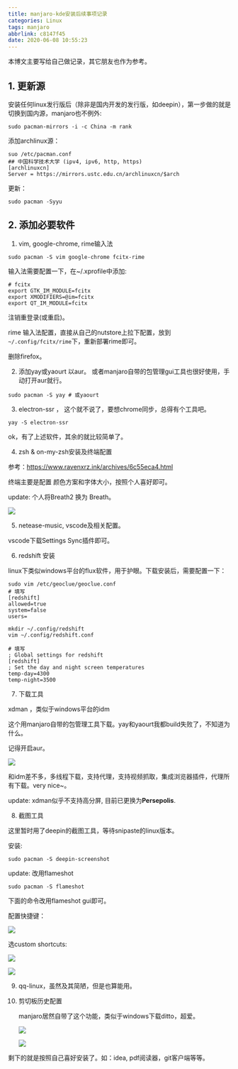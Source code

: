 ```yaml
---
title: manjaro-kde安装后续事项记录
categories: Linux
tags: manjaro
abbrlink: c8147f45
date: 2020-06-08 10:55:23
---
```


本博文主要写给自己做记录，其它朋友也作为参考。

## 1. 更新源

安装任何linux发行版后（除非是国内开发的发行版，如deepin），第一步做的就是切换到国内源，manjaro也不例外:

```shell
sudo pacman-mirrors -i -c China -m rank 
```

添加archlinux源：

```
suo /etc/pacman.conf
## 中国科学技术大学 (ipv4, ipv6, http, https)
[archlinuxcn]
Server = https://mirrors.ustc.edu.cn/archlinuxcn/$arch
```

更新：

```shell
sudo pacman -Syyu
```

<!--more-->

## 2. 添加必要软件

1. vim, google-chrome, rime输入法

```shell
sudo pacman -S vim google-chrome fcitx-rime
```

输入法需要配置一下，在~/.xprofile中添加:

```
# fcitx
export GTK_IM_MODULE=fcitx
export XMODIFIERS=@im=fcitx
export QT_IM_MODULE=fcitx
```

注销重登录(或重启)。

rime 输入法配置，直接从自己的nutstore上拉下配置，放到 `~/.config/fcitx/rime`下，重新部署rime即可。

删除firefox。

2. 添加yay或yaourt 以aur。 或者manjaro自带的包管理gui工具也很好使用，手动打开aur就行。

```shell
sudo pacman -S yay # 或yaourt
```

3. electron-ssr ， 这个就不说了，要想chrome同步，总得有个工具吧。

```shell
yay -S electron-ssr
```

ok，有了上述软件，其余的就比较简单了。

4. zsh & on-my-zsh安装及终端配置

参考：https://www.ravenxrz.ink/archives/6c55eca4.html

终端主要是配置 颜色方案和字体大小，按照个人喜好即可。

update: 个人将Breath2 换为 Breath。

![](https://pic.downk.cc/item/5edda5ebc2a9a83be5dc28d1.png)

5. netease-music, vscode及相关配置。

vscode下载Settings Sync插件即可。

6. redshift 安装

linux下类似windows平台的flux软件，用于护眼。下载安装后，需要配置一下：

```shell
sudo vim /etc/geoclue/geoclue.conf 
# 填写
[redshift]
allowed=true
system=false
users=
```

```shell
mkdir ~/.config/redshift
vim ~/.config/redshift.conf

# 填写
; Global settings for redshift
[redshift]
; Set the day and night screen temperatures
temp-day=4300
temp-night=3500
```

7. 下载工具

xdman ，类似于windows平台的idm

这个用manjaro自带的包管理工具下载。yay和yaourt我都build失败了，不知道为什么。

记得开启aur。

![](https://pic.downk.cc/item/5edda47ec2a9a83be5d8d6bf.png)

和idm差不多，多线程下载，支持代理，支持视频抓取，集成浏览器插件，代理所有下载。very nice~。

update: xdman似乎不支持高分屏, 目前已更换为**Persepolis**.

8. 截图工具

这里暂时用了deepin的截图工具，等待snipaste的linux版本。

安装:

```shell
sudo pacman -S deepin-screenshot  
```

update: 改用flameshot

```
sudo pacman -S flameshot
```

下面的命令改用flameshot gui即可。

配置快捷键：

![](https://pic.downk.cc/item/5edda503c2a9a83be5da0f25.png)

选custom shortcuts:

![](https://pic.downk.cc/item/5edda561c2a9a83be5daf28a.png)

![](https://pic.downk.cc/item/5edda59dc2a9a83be5db75d3.png)

9. qq-linux，虽然及其简陋，但是也算能用。

10. 剪切板历史配置

    manjaro居然自带了这个功能，类似于windows下载ditto，超爱。

    ![](https://pic.downk.cc/item/5edda7aac2a9a83be5e052f9.png)

    ![](https://pic.downk.cc/item/5edda770c2a9a83be5dfdcad.png)



剩下的就是按照自己喜好安装了。如：idea, pdf阅读器，git客户端等等。